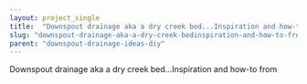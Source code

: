 ```yaml
---
layout: project_single
title:  "Downspout drainage aka a dry creek bed...Inspiration and how-to from"
slug: "downspout-drainage-aka-a-dry-creek-bedinspiration-and-how-to-from"
parent: "downspout-drainage-ideas-diy"
---
```

Downspout drainage aka a dry creek bed...Inspiration and how-to from